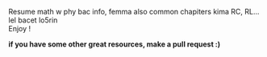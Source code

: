 Resume math w phy bac info, femma also common chapiters kima RC, RL... lel bacet lo5rin  
Enjoy !

**if you have some other great resources, make a pull request :)**
